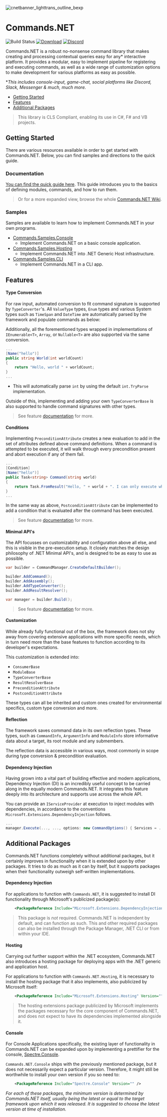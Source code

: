 ![cnetbanner_lighttrans_outline_bexp](https://github.com/csmir/Commands.NET/assets/68127614/af1b5bc4-98b6-48b1-9aaa-4063768816dc)

# Commands.NET

![Build Status](https://img.shields.io/github/actions/workflow/status/csmir/CSF.NET/dotnet.yml?branch=master&style=flat)
[![Download](https://img.shields.io/static/v1?style=flat&message=download%20on%20nuget&color=004880&logo=NuGet&logoColor=FFFFFF&label=)](https://nuget.org/packages/Commands.NET)
[![Discord](https://img.shields.io/discord/1092510256384450652?style=flat)](https://discord.gg/T7hCvShAx5)

Commands.NET is a robust no-nonsense command library that makes creating and processing contextual queries easy for any* interactive platform.
It provides a modular, easy to implement pipeline for registering and executing commands, as well as a wide range of customization options to make development for various platforms as easy as possible.

**This includes console-input, game-chat, social platforms like Discord, Slack, Messenger & much, much more.*

- [Getting Started](#getting-started)
- [Features](#features)
- [Additional Packages](#additional-packages)

> This library is CLS Compliant, enabling its use in C#, F# and VB projects.

## Getting Started

There are various resources available in order to get started with Commands.NET. Below, you can find samples and directions to the quick guide.

### Documentation

[You can find the quick guide here](https://github.com/csmir/Commands.NET/wiki/Quick-Guide). 
This guide introduces you to the basics of defining modules, commands, and how to run them.

> Or for a more expanded view, browse the whole [Commands.NET Wiki](https://github.com/csmir/Commands.NET/wiki).

### Samples

Samples are available to learn how to implement Commands.NET in your own programs.

- [Commands.Samples.Console](https://github.com/csmir/Commands.NET/tree/master/src/Commands.Samples/Commands.Samples.Console)
  - Implement Commands.NET on a basic console application.
- [Commands.Samples.Hosting](https://github.com/csmir/Commands.NET/tree/master/src/Commands.Samples/Commands.Samples.Hosting)
  - Implement Commands.NET into .NET Generic Host infrastructure.
- [Commands.Samples.CLI](https://github.com/csmir/Commands.NET/tree/master/src/Commands.Samples/Commands.Samples.CLI)
  - Implement Commands.NET in a CLI app.

## Features

#### Type Conversion

For raw input, automated conversion to fit command signature is supported by `TypeConverter`'s. All `ValueType` types, `Enum` types and various System types such as `TimeSpan` and `DateTime` are automatically parsed by the framework and populate commands as below:

Additionally, all the forementioned types wrapped in implementations of `IEnumerable<T>`, `Array`, or `Nullable<T>` are also supported via the same conversion.

```cs
...
[Name("hello")]
public string World(int worldCount)
{
    return "Hello, world " + worldCount;
}
...
```

- This will automatically parse `int` by using the default `int.TryParse` implementation.

Outside of this, implementing and adding your own `TypeConverterBase` is also supported to handle command signatures with other types.

> See feature [documentation](https://github.com/csmir/Commands.NET/wiki/Type-Conversion) for more.

#### Conditions

Implementing `PreconditionAttribute` creates a new evaluation to add in the set of attributes defined above command definitions. 
When a command is attempted to be executed, it will walk through every precondition present and abort execution if any of them fail.

```cs
...
[Condition]
[Name("hello")]
public Task<string> Command(string world)
{
    return Task.FromResult("Hello, " + world + ". I can only execute when Condition says so!");
}
...
```

In the same way as above, `PostconditionAttribute` can be implemented to add a condition that is evaluated after the command has been executed. 

> See feature [documentation](https://github.com/csmir/Commands.NET/wiki/Conditions) for more.

#### Minimal API's

The API focusses on customizability and configuration above all else, and this is visible in the pre-execution setup. 
It closely matches the design philosophy of .NET Minimal API's, and is designed to be as easy to use as possible.

```cs
var builder = CommandManager.CreateDefaultBuilder();

builder.AddCommand();
builder.AddAssembly();
builder.AddTypeConverter();
builder.AddResultResolver();

var manager = builder.Build();
```

> See feature [documentation](https://github.com/csmir/Commands.NET/wiki/Configuration) for more.

#### Customization

While already fully functional out of the box, the framework does not shy away from covering extensive applications with more specific needs, which in turn need more than the base features to function according to its developer's expectations. 

This customization is extended into:

- `ConsumerBase`
- `ModuleBase`
- `TypeConverterBase`
- `ResultResolverBase`
- `PreconditionAttribute`
- `PostconditionAttribute` 

These types can all be inherited and custom ones created for environmental specifics, custom type conversion and more.

#### Reflection

The framework saves command data in its own reflection types. 
These types, such as `CommandInfo`, `ArgumentInfo` and `ModuleInfo` store informative data about a target, its root module and any submembers.

The reflection data is accessible in various ways, most commonly in scope during type conversion & precondition evaluation.

#### Dependency Injection

Having grown into a vital part of building effective and modern applications, 
Dependency Injection (DI) is an incredibly useful concept to be carried along in the equally modern Commands.NET. 
It integrates this feature deeply into its architecture and supports use across the whole API. 

You can provide an `IServiceProvider` at execution to inject modules with dependencies, in accordance to the conventions `Microsoft.Extensions.DependencyInjection` follows. 

```cs
...
manager.Execute(..., ..., options: new CommandOptions() { Services = ... });
```

## Additional Packages

Commands.NET functions completely without additional packages, but it certainly improves in functionality when it is extended upon by other packages.
It tries to do as much as it can by itself, but it supports packages when their functionality outweigh self-written implementations. 

#### Dependency Injection

For applications to function with `Commands.NET`, it is suggested to install DI functionality through Microsoft's publicized package(s):

```xml
    <PackageReference Include="Microsoft.Extensions.DependencyInjection" Version="" />
```

> This package is *not* required. Commands.NET is independent by default, and can function as such.
> This and other required packages can also be installed through the Package Manager, .NET CLI or from within your IDE.

#### Hosting

Carrying out further support within the .NET ecosystem, Commands.NET also introduces a hosting package for deploying apps with the .NET generic and application host. 

For applications to function with `Commands.NET.Hosting`, it is necessary to install the hosting package that it also implements, also publicized by Microsoft itself:

```xml
    <PackageReference Include="Microsoft.Extensions.Hosting" Version="" />
```

> The hosting extensions package publicized by Microsoft implements the packages necessary for the core component of Commands.NET, and does not expect to have its dependencies implemented alongside it.

#### Console

For Console Applications specifically, the existing layer of functionality in Commands.NET can be expanded upon by implementing a prettifier for the console, [Spectre.Console](https://github.com/spectreconsole/spectre.console). 

`Commands.NET.Console` ships with the previously mentioned package, but it does not necessarily expect a particular version. Therefore, it might still be worthwhile to install your own version if you so need to:

```xml
    <PackageReference Include="Spectre.Console" Version="" />
```

*For each of these packages, the minimum version is determined by Commands.NET itself, usually being the latest or equal to the target framework upon which it was released. It is suggested to choose the latest version at time of installation.*